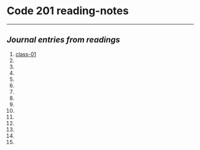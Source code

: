 # Code 201 reading-notes
***

## *Journal entries from readings*

1. [class-01](https://christopherhamersly.github.io/reading-notes/class-01)
1.
1.
1.
1.
1.
1.
1.
1.
1.
1.
1.
1.
1.
1.
